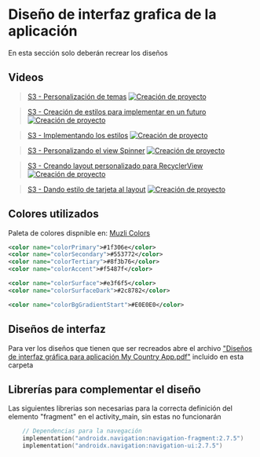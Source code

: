 # Diseño de interfaz grafica de la aplicación

En esta sección solo deberán recrear los diseños

## Videos
> [S3 - Personalización de temas](https://itcgedu-my.sharepoint.com/:v:/g/personal/m21290940_cdguzman_tecnm_mx/EQlml14sqNZOoqs5w3DD57wBaf_DtO9kORw0ZtAnqPA79w?nav=eyJyZWZlcnJhbEluZm8iOnsicmVmZXJyYWxBcHAiOiJPbmVEcml2ZUZvckJ1c2luZXNzIiwicmVmZXJyYWxBcHBQbGF0Zm9ybSI6IldlYiIsInJlZmVycmFsTW9kZSI6InZpZXciLCJyZWZlcnJhbFZpZXciOiJNeUZpbGVzTGlua0NvcHkifX0&e=nzbn2v)
[![Creación de proyecto](./thumbnail1.png)](https://itcgedu-my.sharepoint.com/:v:/g/personal/m21290940_cdguzman_tecnm_mx/EQlml14sqNZOoqs5w3DD57wBaf_DtO9kORw0ZtAnqPA79w?nav=eyJyZWZlcnJhbEluZm8iOnsicmVmZXJyYWxBcHAiOiJPbmVEcml2ZUZvckJ1c2luZXNzIiwicmVmZXJyYWxBcHBQbGF0Zm9ybSI6IldlYiIsInJlZmVycmFsTW9kZSI6InZpZXciLCJyZWZlcnJhbFZpZXciOiJNeUZpbGVzTGlua0NvcHkifX0&e=nzbn2v "Creación de proycto")

> [S3 - Creación de estilos para implementar en un futuro](https://itcgedu-my.sharepoint.com/:v:/g/personal/m21290940_cdguzman_tecnm_mx/EVGJQJvvH3ZOtcSPfKLTQqwB5bfIZEQ-3JPXfhOJ9_k6Eg?nav=eyJyZWZlcnJhbEluZm8iOnsicmVmZXJyYWxBcHAiOiJPbmVEcml2ZUZvckJ1c2luZXNzIiwicmVmZXJyYWxBcHBQbGF0Zm9ybSI6IldlYiIsInJlZmVycmFsTW9kZSI6InZpZXciLCJyZWZlcnJhbFZpZXciOiJNeUZpbGVzTGlua0NvcHkifX0&e=vjUDEI)
[![Creación de proyecto](./thumbnail2.png)](https://itcgedu-my.sharepoint.com/:v:/g/personal/m21290940_cdguzman_tecnm_mx/EVGJQJvvH3ZOtcSPfKLTQqwB5bfIZEQ-3JPXfhOJ9_k6Eg?nav=eyJyZWZlcnJhbEluZm8iOnsicmVmZXJyYWxBcHAiOiJPbmVEcml2ZUZvckJ1c2luZXNzIiwicmVmZXJyYWxBcHBQbGF0Zm9ybSI6IldlYiIsInJlZmVycmFsTW9kZSI6InZpZXciLCJyZWZlcnJhbFZpZXciOiJNeUZpbGVzTGlua0NvcHkifX0&e=vjUDEI "Creación de proycto")

> [S3 - Implementando los estilos](https://itcgedu-my.sharepoint.com/:v:/g/personal/m21290940_cdguzman_tecnm_mx/ERSYD9N_Mh1At3TOghrnPFkBgbOSprs5xIQ30IYT9-pXuw?nav=eyJyZWZlcnJhbEluZm8iOnsicmVmZXJyYWxBcHAiOiJPbmVEcml2ZUZvckJ1c2luZXNzIiwicmVmZXJyYWxBcHBQbGF0Zm9ybSI6IldlYiIsInJlZmVycmFsTW9kZSI6InZpZXciLCJyZWZlcnJhbFZpZXciOiJNeUZpbGVzTGlua0NvcHkifX0&e=RFh5BW)
[![Creación de proyecto](./thumbnail3.png)](https://itcgedu-my.sharepoint.com/:v:/g/personal/m21290940_cdguzman_tecnm_mx/ERSYD9N_Mh1At3TOghrnPFkBgbOSprs5xIQ30IYT9-pXuw?nav=eyJyZWZlcnJhbEluZm8iOnsicmVmZXJyYWxBcHAiOiJPbmVEcml2ZUZvckJ1c2luZXNzIiwicmVmZXJyYWxBcHBQbGF0Zm9ybSI6IldlYiIsInJlZmVycmFsTW9kZSI6InZpZXciLCJyZWZlcnJhbFZpZXciOiJNeUZpbGVzTGlua0NvcHkifX0&e=RFh5BW "Creación de proycto")

> [S3 - Personalizando el view Spinner](https://itcgedu-my.sharepoint.com/:v:/g/personal/m21290940_cdguzman_tecnm_mx/EcyVXd_BcFZNjedljawHdzsBJXuA3IJR74aplbqI8gI6JQ?nav=eyJyZWZlcnJhbEluZm8iOnsicmVmZXJyYWxBcHAiOiJPbmVEcml2ZUZvckJ1c2luZXNzIiwicmVmZXJyYWxBcHBQbGF0Zm9ybSI6IldlYiIsInJlZmVycmFsTW9kZSI6InZpZXciLCJyZWZlcnJhbFZpZXciOiJNeUZpbGVzTGlua0NvcHkifX0&e=ML4rZI)
[![Creación de proyecto](./thumbnail4.png)](https://itcgedu-my.sharepoint.com/:v:/g/personal/m21290940_cdguzman_tecnm_mx/EcyVXd_BcFZNjedljawHdzsBJXuA3IJR74aplbqI8gI6JQ?nav=eyJyZWZlcnJhbEluZm8iOnsicmVmZXJyYWxBcHAiOiJPbmVEcml2ZUZvckJ1c2luZXNzIiwicmVmZXJyYWxBcHBQbGF0Zm9ybSI6IldlYiIsInJlZmVycmFsTW9kZSI6InZpZXciLCJyZWZlcnJhbFZpZXciOiJNeUZpbGVzTGlua0NvcHkifX0&e=ML4rZI "Creación de proycto")

> [S3 - Creando layout personalizado para RecyclerView](https://itcgedu-my.sharepoint.com/:v:/g/personal/m21290940_cdguzman_tecnm_mx/EeKHJFQPmLdBqRqh0o6wGMQBxh-30QQ5vk-vGnjOnKduKA?nav=eyJyZWZlcnJhbEluZm8iOnsicmVmZXJyYWxBcHAiOiJPbmVEcml2ZUZvckJ1c2luZXNzIiwicmVmZXJyYWxBcHBQbGF0Zm9ybSI6IldlYiIsInJlZmVycmFsTW9kZSI6InZpZXciLCJyZWZlcnJhbFZpZXciOiJNeUZpbGVzTGlua0NvcHkifX0&e=g9FHyf)
[![Creación de proyecto](./thumbnail5.png)](https://itcgedu-my.sharepoint.com/:v:/g/personal/m21290940_cdguzman_tecnm_mx/EeKHJFQPmLdBqRqh0o6wGMQBxh-30QQ5vk-vGnjOnKduKA?nav=eyJyZWZlcnJhbEluZm8iOnsicmVmZXJyYWxBcHAiOiJPbmVEcml2ZUZvckJ1c2luZXNzIiwicmVmZXJyYWxBcHBQbGF0Zm9ybSI6IldlYiIsInJlZmVycmFsTW9kZSI6InZpZXciLCJyZWZlcnJhbFZpZXciOiJNeUZpbGVzTGlua0NvcHkifX0&e=g9FHyf "Creación de proycto")

> [S3 - Dando estilo de tarjeta al layout](https://itcgedu-my.sharepoint.com/:v:/g/personal/m21290940_cdguzman_tecnm_mx/Edt91kesZ9lDv_1mxMtP_oYBzj-M9Rvc5yLI5cqorfd-vQ?nav=eyJyZWZlcnJhbEluZm8iOnsicmVmZXJyYWxBcHAiOiJPbmVEcml2ZUZvckJ1c2luZXNzIiwicmVmZXJyYWxBcHBQbGF0Zm9ybSI6IldlYiIsInJlZmVycmFsTW9kZSI6InZpZXciLCJyZWZlcnJhbFZpZXciOiJNeUZpbGVzTGlua0NvcHkifX0&e=D4AwTG)
[![Creación de proyecto](./thumbnail6.png)](https://itcgedu-my.sharepoint.com/:v:/g/personal/m21290940_cdguzman_tecnm_mx/Edt91kesZ9lDv_1mxMtP_oYBzj-M9Rvc5yLI5cqorfd-vQ?nav=eyJyZWZlcnJhbEluZm8iOnsicmVmZXJyYWxBcHAiOiJPbmVEcml2ZUZvckJ1c2luZXNzIiwicmVmZXJyYWxBcHBQbGF0Zm9ybSI6IldlYiIsInJlZmVycmFsTW9kZSI6InZpZXciLCJyZWZlcnJhbFZpZXciOiJNeUZpbGVzTGlua0NvcHkifX0&e=D4AwTG "Creación de proycto")

## Colores utilizados

Paleta de colores dispnible en: [Muzli Colors](https://colors.muz.li/palette/272643/ffffff/e3f6f5/bae8e8/c5deed)

```xml
<color name="colorPrimary">#1f306e</color>
<color name="colorSecondary">#553772</color>
<color name="colorTertiary">#8f3b76</color>
<color name="colorAccent">#f5487f</color>

<color name="colorSurface">#e3f6f5</color>
<color name="colorSurfaceDark">#2c8782</color>

<color name="colorBgGradientStart">#E0E0E0</color>
```

## Diseños de interfaz

Para ver los diseños que tienen que ser recreados abre el archivo ["Diseños de interfaz gráfica para aplicación My Country App.pdf"](./Diseños%20de%20interfaz%20gráfica%20para%20aplicación%20My%20Country%20App.pdf) incluido en esta carpeta

## Librerías para complementar el diseño

Las siguientes librerias son necesarias para la correcta definición del elemento "fragment" en el activity_main, sin estas no funcionarán

```c
    // Dependencias para la navegación
    implementation("androidx.navigation:navigation-fragment:2.7.5")
    implementation("androidx.navigation:navigation-ui:2.7.5")
```